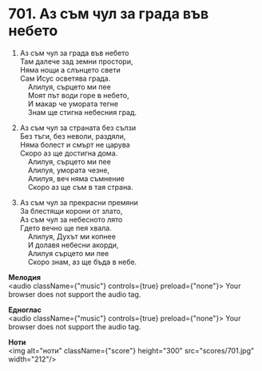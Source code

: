 # 701. Аз съм чул за града във небето  

1. Аз съм чул за града във небето  
Там далече зад земни простори,  
Няма нощи а слънцето свети  
Сам Исус осветява града.  
    Алилуя, сърцето ми пее  
    Моят път води горе в небето,  
    И макар че умората тегне  
    Знам ще стигна небесния град.  

2. Аз съм чул за страната без сълзи  
Без тъги, без неволи, раздяли,  
Няма болест и смърт не царува  
Скоро аз ще достигна дома.  
    Алилуя, сърцето ми пее  
    Алилуя, умората чезне,  
    Алилуя, веч няма съмнение  
    Скоро аз ще съм в тая страна.  

3. Аз съм чул за прекрасни премяни  
За блестящи корони от злато,  
Аз съм чул за небесното лято  
Гдето вечно ще пея хвала.  
    Алилуя, Духът ми копнее  
    И долавя небесни акорди,  
    Алилуя сърцето ми пее  
    Скоро знам, аз ще бъда в небе.  

__Мелодия__  
<audio className={"music"} controls={true} preload={"none"}><source src="mp3/701.mp3" type="audio/mpeg"/>
Your browser does not support the audio tag.
</audio>  

__Едноглас__  
<audio className={"music"} controls={true} preload={"none"}><source src="transp/701.mp3" type="audio/mpeg"/>
Your browser does not support the audio tag.
</audio>  

__Ноти__  
<img alt="ноти" className={"score"} height="300" src="scores/701.jpg" width="212"/>
